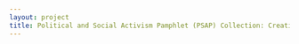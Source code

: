 ```yaml
--- 
layout: project 
title: Political and Social Activism Pamphlet (PSAP) Collection: Creating Multiple-point Access through Archival Description and Cataloging
---
```



